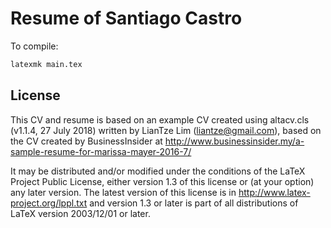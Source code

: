 # Resume of Santiago Castro

To compile:

```bash
latexmk main.tex
```

## License

This CV and resume is based on an example CV created using altacv.cls (v1.1.4, 27 July 2018) written by
LianTze Lim (liantze@gmail.com), based on the
CV created by BusinessInsider at http://www.businessinsider.my/a-sample-resume-for-marissa-mayer-2016-7/

It may be distributed and/or modified under the conditions of the LaTeX Project Public License, either version 1.3
of this license or (at your option) any later version.
The latest version of this license is in http://www.latex-project.org/lppl.txt
and version 1.3 or later is part of all distributions of LaTeX version 2003/12/01 or later.
